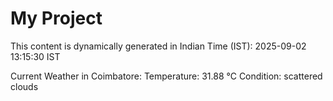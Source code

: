 # My Project

This content is dynamically generated in Indian Time (IST): 2025-09-02 13:15:30 IST


Current Weather in Coimbatore:
Temperature: 31.88 °C
Condition: scattered clouds
